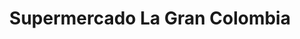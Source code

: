 ---
title: "Supermercado La Gran Colombia"
url: /cali/supermercado-la-gran-colombia/
shop: Supermarkt
---